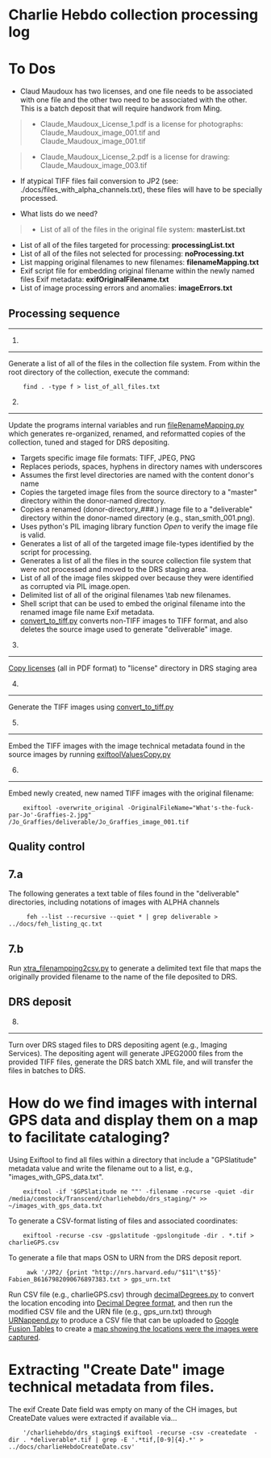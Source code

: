 Charlie Hebdo collection processing log
================================
[comment]: # (The following is written in MarkDown and can be converted to HTML using http://daringfireball.net/projects/markdown/dingus . At least that was possible in June 2016. There also seem to be many tools for generating PDFs from MarkDown.)

To Dos
======
* Claud Maudoux has two licenses, and one file needs to be associated with one file and the other two need to be associated with the other. This is a batch deposit that will require handwork from Ming.

> * Claude_Maudoux_License_1.pdf is a license for photographs: Claude_Maudoux_image_001.tif and Claude_Maudoux_image_001.tif

> * Claude_Maudoux_License_2.pdf is a license for drawing: Claude_Maudoux_image_003.tif

* If atypical TIFF files fail conversion to JP2 (see: ./docs/files\_with\_alpha\_channels.txt), these files will have to be specially processed.

* What lists do we need?

> * List of all of the files in the original file system: **masterList.txt**
* List of all of the files targeted for processing: **processingList.txt**
* List of all of the files not selected for processing: **noProcessing.txt**
* List mapping original filenames to new filenames: **filenameMapping.txt**
* Exif script file for embedding original filename within the newly named files Exif metadata: **exifOriginalFilename.txt**
* List of image processing errors and anomalies: **imageErrors.txt**

## Processing sequence
------------------------------------

1.
-----
 Generate a list of all of the files in the collection file system. From within the root directory of the collection, execute the command:

        find . -type f > list_of_all_files.txt

2.
------

Update the programs internal variables and run  [fileRenameMapping.py](https://github.com/comstock/CharlieHebdo/blob/master/02_fileRenameMapping.py) which generates re-organized, renamed, and reformatted copies of the collection, tuned and staged for DRS depositing.

* Targets specific image file formats: TIFF, JPEG, PNG
* Replaces periods, spaces, hyphens in directory names with underscores
* Assumes the first level directories are named with the content donor's name
* Copies the targeted image files from the source directory to a "master" directory within the donor-named directory.
* Copies a renamed (donor-directory\_###.<ext>) image file to a "deliverable" directory within the donor-named directory (e.g., stan\_smith_001.png).
* Uses python's PIL imaging library function _Open_ to verify the image file is valid.
* Generates a list of all of the targeted image file-types identified by the script for processing.
* Generates a list of all the files in the source collection file system that were not processed and moved to the DRS staging area.
* List of all of the image files skipped over because they were identified as corrupted via PIL image.open.
* Delimited list of all of the original filenames \tab new filenames.
* Shell script that can be used to embed the original filename into the renamed image file name Exif metadata.
* [convert\_to\_tiff.py](https://github.com/comstock/CharlieHebdo/blob/master/04_convert_to_tiff.py) converts non-TIFF images to TIFF format, and also deletes the source image used to generate "deliverable" image.

3.
-----
[Copy licenses](https://github.com/comstock/CharlieHebdo/blob/master/03_ch_license_copy.py) (all in PDF format) to "license" directory in DRS staging area


4.
-----
Generate the TIFF images using [convert\_to\_tiff.py](https://github.com/comstock/CharlieHebdo/blob/master/04_convert_to_tiff.py)

5.
-----
Embed the TIFF images with the image technical metadata found in the source images by running [exiftoolValuesCopy.py](https://github.com/comstock/CharlieHebdo/blob/master/05_exiftoolValuesCopy.py)

6.
-----
Embed newly created, new named TIFF images with the original filename:

        exiftool -overwrite_original -OriginalFileName="What's-the-fuck-par-Jo'-Graffies-2.jpg" /Jo_Graffies/deliverable/Jo_Graffies_image_001.tif

Quality control
-----

7.a
-----

The following generates a text table of files found in the "deliverable" directories, including notations of images with ALPHA channels


         feh --list --recursive --quiet * | grep deliverable > ../docs/feh_listing_qc.txt

7.b
-----

Run [xtra_filenampping2csv.py](https://github.com/comstock/CharlieHebdo/blob/master/xtra_filenampping2csv.py) to generate a delimited text file that maps the originally provided filename to the name of the file deposited to DRS.

DRS deposit
-----

8.
-----

Turn over DRS staged files to DRS depositing agent (e.g., Imaging Services).  The depositing agent will generate JPEG2000 files from the provided TIFF files, generate the DRS batch XML file, and will transfer the files in batches to DRS.

# How do we find images with internal GPS data and display them on a map to facilitate cataloging?

Using Exiftool to find all files within a directory that include  a "GPSlatitude" metadata value and write the filename out to a list, e.g., "images_with_GPS_data.txt".

        exiftool -if '$GPSlatitude ne ""' -filename -recurse -quiet -dir /media/comstock/Transcend/charliehebdo/drs_staging/* >> ~/images_with_gps_data.txt

To generate a CSV-format listing of files and associated coordinates:

		exiftool -recurse -csv -gpslatitude -gpslongitude -dir . *.tif > charlieGPS.csv

To generate a file that maps OSN to URN from the DRS deposit report.

		 awk '/JP2/ {print "http://nrs.harvard.edu/"$11"\t"$5}' Fabien_B6167982090676897383.txt > gps_urn.txt

Run CSV file (e.g., charlieGPS.csv) through [decimalDegrees.py](https://github.com/comstock/CharlieHebdo/blob/master/decimalDegrees.py) to convert the location encoding into [Decimal Degree format](https://en.wikipedia.org/wiki/Decimal_degrees), and then run the modified CSV file and the URN file (e.g., gps_urn.txt) through [URNappend.py](https://github.com/comstock/CharlieHebdo/blob/master/URNappend.py) to produce a CSV file that can be uploaded to [Google Fusion Tables](https://support.google.com/fusiontables/answer/2571232?hl=en) to create a [map showing the locations were the images were captured](https://goo.gl/cXQAcn).

# Extracting "Create Date" image technical metadata from files.
The exif Create Date field was empty on many of the CH images, but CreateDate values were extracted if available via...


		'/charliehebdo/drs_staging$ exiftool -recurse -csv -createdate  -dir . *deliverable*.tif | grep -E '.*tif,[0-9]{4}.*' > ../docs/charlieHebdoCreateDate.csv'
